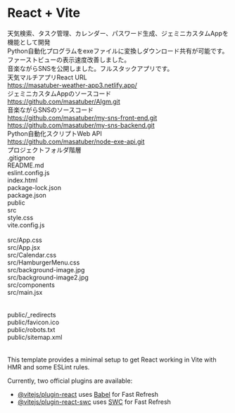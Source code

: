 # React + Vite
天気検索、タスク管理、カレンダー、パスワード生成、ジェミニカスタムAppを機能として開発<br>
Python自動化プログラムをexeファイルに変換しダウンロード共有が可能です。ファーストビューの表示速度改善しました。<br>
音楽ながらSNSを公開しました。フルスタックアプリです。<br>
天気マルチアプリReact URL<br>
https://masatuber-weather-app3.netlify.app/<br>
ジェミニカスタムAppのソースコード<br>
https://github.com/masatuber/AIgm.git<br>
音楽ながらSNSのソースコード<br>
https://github.com/masatuber/my-sns-front-end.git<br>
https://github.com/masatuber/my-sns-backend.git<br>
Python自動化スクリプトWeb API<br>
https://github.com/masatuber/node-exe-api.git<br>
プロジェクトフォルダ階層<br>
.gitignore<br>
README.md<br>
eslint.config.js<br>
index.html<br>
package-lock.json<br>
package.json<br>
public<br>
src<br>
style.css<br>
vite.config.js<br>
<br>
src/App.css<br>
src/App.jsx<br>
src/Calendar.css<br>
src/HamburgerMenu.css<br>
src/background-image.jpg<br>
src/background-image2.jpg<br>
src/components<br>
src/main.jsx<br>
<br>
<br>
public/_redirects<br>
public/favicon.ico<br>
public/robots.txt<br>
public/sitemap.xml<br>
<br>
<br>
This template provides a minimal setup to get React working in Vite with HMR and some ESLint rules.

Currently, two official plugins are available:

- [@vitejs/plugin-react](https://github.com/vitejs/vite-plugin-react/blob/main/packages/plugin-react/README.md) uses [Babel](https://babeljs.io/) for Fast Refresh
- [@vitejs/plugin-react-swc](https://github.com/vitejs/vite-plugin-react-swc) uses [SWC](https://swc.rs/) for Fast Refresh
